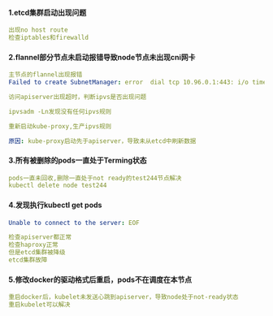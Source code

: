 #### 1.etcd集群启动出现问题

```yaml
出现no host route
检查iptables和firewalld
```



#### 2.flannel部分节点未启动报错导致node节点未出现cni网卡

```yaml
主节点的flannel出现报错 
Failed to create SubnetManager: error  dial tcp 10.96.0.1:443: i/o timeout

访问apiserver出现超时，判断ipvs是否出现问题

ipvsadm -Ln发现没有任何ipvs规则

重新启动kube-proxy,生产ipvs规则

原因: kube-proxy启动先于apiserver，导致未从etcd中刷新数据
```



#### 3.所有被删除的pods一直处于Terming状态

```yaml
pods一直未回收,删除一直处于not ready的test244节点解决
kubectl delete node test244
```



#### 4.发现执行kubectl get pods

```yaml
Unable to connect to the server: EOF

检查apiserver都正常
检查haproxy正常
但是etcd集群被降级
etcd集群故障
```



#### 5.修改docker的驱动格式后重启，pods不在调度在本节点

```yaml
重启docker后，kubelet未发送心跳到apiserver，导致node处于not-ready状态
重启kubelet可以解决
```

